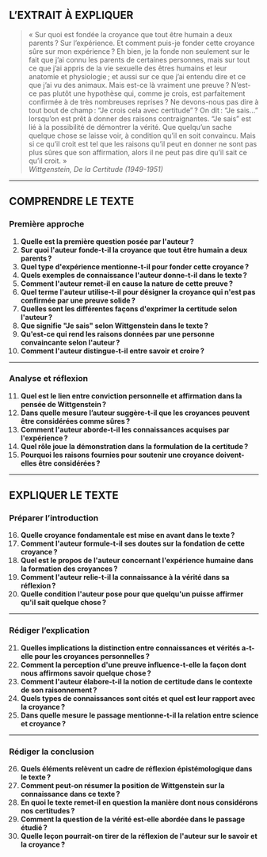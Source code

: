 ## L’EXTRAIT À EXPLIQUER

> « Sur quoi est fondée la croyance que tout être humain a deux parents ? Sur l’expérience. Et comment puis-je fonder cette croyance sûre sur mon expérience ? Eh bien, je la fonde non seulement sur le fait que j’ai connu les parents de certaines personnes, mais sur tout ce que j’ai appris de la vie sexuelle des êtres humains et leur anatomie et physiologie ; et aussi sur ce que j’ai entendu dire et ce que j’ai vu des animaux. Mais est-ce là vraiment une preuve ? N’est-ce pas plutôt une hypothèse qui, comme je crois, est parfaitement confirmée à de très nombreuses reprises ? Ne devons-nous pas dire à tout bout de champ : “Je crois cela avec certitude” ? On dit : “Je sais…” lorsqu’on est prêt à donner des raisons contraignantes. “Je sais” est lié à la possibilité de démontrer la vérité. Que quelqu’un sache quelque chose se laisse voir, à condition qu’il en soit convaincu. Mais si ce qu’il croit est tel que les raisons qu’il peut en donner ne sont pas plus sûres que son affirmation, alors il ne peut pas dire qu’il sait ce qu’il croit. »  
> *Wittgenstein, De la Certitude (1949-1951)*

---

## COMPRENDRE LE TEXTE

### Première approche

1. **Quelle est la première question posée par l'auteur ?**  
2. **Sur quoi l'auteur fonde-t-il la croyance que tout être humain a deux parents ?**  
3. **Quel type d'expérience mentionne-t-il pour fonder cette croyance ?**  
4. **Quels exemples de connaissance l'auteur donne-t-il dans le texte ?**  
5. **Comment l'auteur remet-il en cause la nature de cette preuve ?**  
6. **Quel terme l'auteur utilise-t-il pour désigner la croyance qui n'est pas confirmée par une preuve solide ?**  
7. **Quelles sont les différentes façons d'exprimer la certitude selon l'auteur ?**  
8. **Que signifie "Je sais" selon Wittgenstein dans le texte ?**  
9. **Qu'est-ce qui rend les raisons données par une personne convaincante selon l'auteur ?**  
10. **Comment l'auteur distingue-t-il entre savoir et croire ?**  

---

### Analyse et réflexion

11. **Quel est le lien entre conviction personnelle et affirmation dans la pensée de Wittgenstein ?**  
12. **Dans quelle mesure l’auteur suggère-t-il que les croyances peuvent être considérées comme sûres ?**  
13. **Comment l'auteur aborde-t-il les connaissances acquises par l'expérience ?**  
14. **Quel rôle joue la démonstration dans la formulation de la certitude ?**  
15. **Pourquoi les raisons fournies pour soutenir une croyance doivent-elles être considérées ?**  

---

## EXPLIQUER LE TEXTE

### Préparer l’introduction

16. **Quelle croyance fondamentale est mise en avant dans le texte ?**  
17. **Comment l'auteur formule-t-il ses doutes sur la fondation de cette croyance ?**  
18. **Quel est le propos de l'auteur concernant l'expérience humaine dans la formation des croyances ?**  
19. **Comment l'auteur relie-t-il la connaissance à la vérité dans sa réflexion ?**  
20. **Quelle condition l'auteur pose pour que quelqu'un puisse affirmer qu'il sait quelque chose ?**  

---

### Rédiger l’explication

21. **Quelles implications la distinction entre connaissances et vérités a-t-elle pour les croyances personnelles ?**  
22. **Comment la perception d'une preuve influence-t-elle la façon dont nous affirmons savoir quelque chose ?**  
23. **Comment l'auteur élabore-t-il la notion de certitude dans le contexte de son raisonnement ?**  
24. **Quels types de connaissances sont cités et quel est leur rapport avec la croyance ?**  
25. **Dans quelle mesure le passage mentionne-t-il la relation entre science et croyance ?**  

---

### Rédiger la conclusion

26. **Quels éléments relèvent un cadre de réflexion épistémologique dans le texte ?**  
27. **Comment peut-on résumer la position de Wittgenstein sur la connaissance dans ce texte ?**  
28. **En quoi le texte remet-il en question la manière dont nous considérons nos certitudes ?**  
29. **Comment la question de la vérité est-elle abordée dans le passage étudié ?**  
30. **Quelle leçon pourrait-on tirer de la réflexion de l'auteur sur le savoir et la croyance ?**  